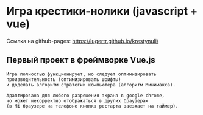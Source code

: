# Игра крестики-нолики (javascript + vue)
Ссылка на github-pages: https://lugertr.github.io/krestynuli/
## Первый проект в фреймворке Vue.js
```
Игра полностью функционирует, но следует оптимизировать производительность (оптимизировать шрифты) 
и доделать алгоритм стратегии компьютера (алгоритм Минимакса).

Адаптирована для любого разрешения экрана в google chrome, 
но может некорректно отображаться в других браузерах 
(в Mi браузере на телефоне кнопка рестарта заезжает на таймер).
